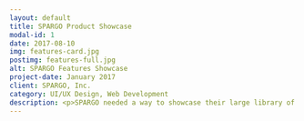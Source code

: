 ```yaml
---
layout: default
title: SPARGO Product Showcase
modal-id: 1
date: 2017-08-10
img: features-card.jpg
postimg: features-full.jpg
alt: SPARGO Features Showcase
project-date: January 2017
client: SPARGO, Inc.
category: UI/UX Design, Web Development
description: <p>SPARGO needed a way to showcase their large library of products and features to clients and potential clients in a way that would engage the user. After meeting with the stakeholders, I decided the best way to engage the user would be with a filtering system that would allow the customer to only view products relevant to their needs. This would not only allow the user to narrow down their products by what's relevant to them, but added interactivity, hopefully attracting the user to stay and browse.</p><p><strong>Previously,</strong> the website was using an icon library, as good as it was for most tasks, it didn't come close to depicting the very specific products and features though, so I created an icon set that could be used for this project, as well as for other corporate needs down the road.</p><p>It took some time to nail down an effective filtering system for such a unique item, but what I decided upon was a two-step filtering process, one being more precise than the other and targeting different attributed. Additionally, I implemented a color-coded system that matched each category with a unique vibrant color.</p>This project was a blast because not only was I able to use my creativity, but I also had the ability to pick up some experience in a new front-end framework.
---
```

